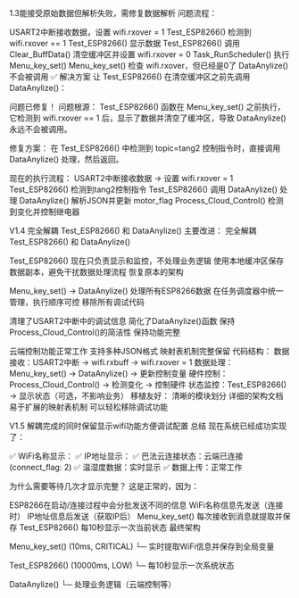 1.3能接受原始数据但解析失败，需修复数据解析
问题流程：

USART2中断接收数据，设置 wifi.rxover = 1
Test_ESP8266() 检测到 wifi.rxover == 1
Test_ESP8266() 显示数据
Test_ESP8266() 调用 Clear_BuffData() 清空缓冲区并设置 wifi.rxover = 0
Task_RunScheduler() 执行 Menu_key_set()
Menu_key_set() 检查 wifi.rxover，但已经是0了
DataAnylize() 不会被调用
✅ 解决方案
让 Test_ESP8266() 在清空缓冲区之前先调用 DataAnylize()：

问题已修复！
问题根源：
Test_ESP8266() 函数在 Menu_key_set() 之前执行，它检测到 wifi.rxover == 1 后，显示了数据并清空了缓冲区，导致 DataAnylize() 永远不会被调用。

修复方案：
在 Test_ESP8266() 中检测到 topic=tang2 控制指令时，直接调用 DataAnylize() 处理，然后返回。

现在的执行流程：
USART2中断接收数据 → 设置 wifi.rxover = 1
Test_ESP8266() 检测到tang2控制指令
Test_ESP8266() 调用 DataAnylize() 处理
DataAnylize() 解析JSON并更新 motor_flag
Process_Cloud_Control() 检测到变化并控制继电器

V1.4 完全解耦 Test_ESP8266() 和 DataAnylize()
主要改进：
完全解耦 Test_ESP8266() 和 DataAnylize()

Test_ESP8266() 现在只负责显示和监控，不处理业务逻辑
使用本地缓冲区保存数据副本，避免干扰数据处理流程
恢复原本的架构

Menu_key_set() → DataAnylize() 处理所有ESP8266数据
在任务调度器中统一管理，执行顺序可控
移除所有调试代码

清理了USART2中断中的调试信息
简化了DataAnylize()函数
保持Process_Cloud_Control()的简洁性
保持功能完整

云端控制功能正常工作
支持多种JSON格式
映射表机制完整保留
代码结构：
数据接收：USART2中断 → wifi.rxbuff → wifi.rxover = 1
数据处理：Menu_key_set() → DataAnylize() → 更新控制变量
硬件控制：Process_Cloud_Control() → 检测变化 → 控制硬件
状态监控：Test_ESP8266() → 显示状态（可选，不影响业务）
移植友好：
清晰的模块划分
详细的架构文档
易于扩展的映射表机制
可以轻松移除调试功能

V1.5 解耦完成的同时保留显示wifi功能方便调试配置
 总结
现在系统已经成功实现了：

✅ WiFi名称显示：
✅ IP地址显示：
✅ 巴法云连接状态：云端已连接 (connect_flag: 2)
✅ 温湿度数据：实时显示
✅ 数据上传：正常工作

为什么需要等待几次才显示完整？
这是正常的，因为：

ESP8266在启动/连接过程中会分批发送不同的信息
WiFi名称信息先发送（连接时）
IP地址信息后发送（获取IP后）
Menu_key_set() 每次接收到消息就提取并保存
Test_ESP8266() 每10秒显示一次当前状态
最终架构

Menu_key_set() (10ms, CRITICAL)
  └─ 实时提取WiFi信息并保存到全局变量

Test_ESP8266() (10000ms, LOW)
  └─ 每10秒显示一次系统状态

DataAnylize()
  └─ 处理业务逻辑（云端控制等）
